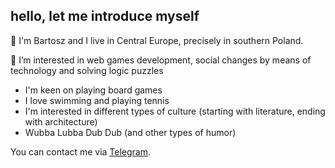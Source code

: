## hello, let me introduce myself

👋 I'm Bartosz and I live in Central Europe, precisely in southern Poland.

🙌 I’m interested in web games development, social changes by means of technology and solving logic puzzles

* I'm keen on playing board games
* I love swimming and playing tennis
* I'm interested in different types of culture (starting with literature, ending with architecture)
* Wubba Lubba Dub Dub (and other types of humor) 

You can contact me via [Telegram](https://t.me/y777bish).
